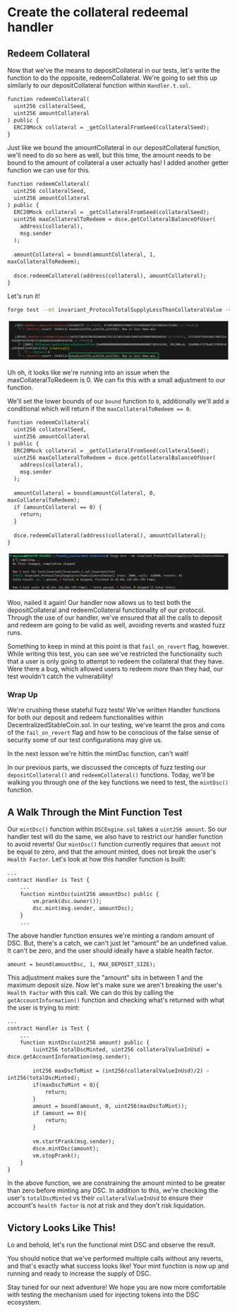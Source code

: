 # Create the collateral redeemal handler

## Redeem Collateral

Now that we've the means to depositCollateral in our tests, let's write the function to do the opposite, redeemCollateral. We're going to set this up similarly to our depositCollateral function within `Handler.t.sol`.

```solidity
function redeemCollateral(
  uint256 collateralSeed,
  uint256 amountCollateral
) public {
  ERC20Mock collateral = _getCollateralFromSeed(collateralSeed);
}
```

Just like we bound the amountCollateral in our depositCollateral function, we'll need to do so here as well, but this time, the amount needs to be bound to the amount of collateral a user actually has! I added another getter function we can use for this.

```solidity
function redeemCollateral(
  uint256 collateralSeed,
  uint256 amountCollateral
) public {
  ERC20Mock collateral = _getCollateralFromSeed(collateralSeed);
  uint256 maxCollateralToRedeem = dsce.getCollateralBalanceOfUser(
    address(collateral),
    msg.sender
  );

  amountCollateral = bound(amountCollateral, 1, maxCollateralToRedeem);

  dsce.redeemCollateral(address(collateral), amountCollateral);
}
```

Let's run it!

```bash
forge test --mt invariant_ProtocolTotalSupplyLessThanCollateralValue -vvvv
```

![defi handler](./assets/defi-handler-redeem-collateral7.png)

Uh oh, it looks like we're running into an issue when the maxCollateralToRedeem is 0. We can fix this with a small adjustment to our function.

We'll set the lower bounds of our `bound` function to `0`, additionally we'll add a conditional which will return if the `maxCollateralToRedeem == 0`.

```solidity
function redeemCollateral(
  uint256 collateralSeed,
  uint256 amountCollateral
) public {
  ERC20Mock collateral = _getCollateralFromSeed(collateralSeed);
  uint256 maxCollateralToRedeem = dsce.getCollateralBalanceOfUser(
    address(collateral),
    msg.sender
  );

  amountCollateral = bound(amountCollateral, 0, maxCollateralToRedeem);
  if (amountCollateral == 0) {
    return;
  }

  dsce.redeemCollateral(address(collateral), amountCollateral);
}
```

![defi handler](./assets/defi-handler-redeem-collateral8.png)

Woo, nailed it again! Our handler now allows us to test both the depositCollateral and redeemCollateral functionality of our protocol. Through the use of our handler, we've ensured that all the calls to deposit and redeem are going to be valid as well, avoiding reverts and wasted fuzz runs.

Something to keep in mind at this point is that `fail_on_revert` flag, however. While writing this test, you can see we've restricted the functionality such that a user is only going to attempt to redeem the collateral that they have. Were there a bug, which allowed users to redeem _more_ than they had, our test wouldn't catch the vulnerability!

### Wrap Up

We're crushing these stateful fuzz tests! We've written Handler functions for both our deposit and redeem functionalities within DecentralizedStableCoin.sol. In our testing, we've learnt the pros and cons of the `fail_on_revert` flag and how to be conscious of the false sense of security some of our test configurations may give us.

In the next lesson we're hittin the mintDsc function, can't wait!

In our previous parts, we discussed the concepts of fuzz testing our `depositCollateral()` and `redeemCollateral()` functions. Today, we'll be walking you through one of the key functions we need to test, the `mintDsc()` function.

## A Walk Through the Mint Function Test

Our `mintDsc()` function within `DSCEngine.sol` takes a `uint256 amount`. So our handler test will do the same, we also have to restrict our handler function to avoid reverts! Our `mintDsc()` function currently requires that `amount` not be equal to zero, and that the amount minted, does not break the user's `Health Factor`. Let's look at how this handler function is built:

```solidity
...
contract Handler is Test {
    ...
    function mintDsc(uint256 amountDsc) public {
        vm.prank(dsc.owner());
        dsc.mint(msg.sender, amountDsc);
    }
    ...
```

The above handler function ensures we're minting a random amount of DSC. But, there's a catch, we can't just let "amount" be an undefined value. It can't be zero, and the user should ideally have a stable health factor.

```solidity
amount = bound(amountDsc, 1, MAX_DEPOSIT_SIZE);
```

This adjustment makes sure the "amount" sits in between 1 and the maximum deposit size. Now let's make sure we aren't breaking the user's `Health Factor` with this call. We can do this by calling the `getAccountInformation()` function and checking what's returned with what the user is trying to mint:

```solidity
...
contract Handler is Test {
    ...
    function mintDsc(uint256 amount) public {
        (uint256 totalDscMinted, uint256 collateralValueInUsd) = dsce.getAccountInformation(msg.sender);

        int256 maxDscToMint = (int256(collateralValueInUsd)/2) - int256(totalDscMinted);
        if(maxDscToMint < 0){
            return;
        }
        amount = bound(amount, 0, uint256(maxDscToMint));
        if (amount == 0){
            return;
        }

        vm.startPrank(msg.sender);
        dsce.mintDsc(amount);
        vm.stopPrank();
    }
}
```

In the above function, we are constraining the amount minted to be greater than zero before minting any DSC. In addition to this, we're checking the user's `totalDscMinted` vs their `collateralValueInUsd` to ensure their account's `health factor` is not at risk and they don't risk liquidation.

## Victory Looks Like This!

Lo and behold, let's run the functional mint DSC and observe the result.

You should notice that we've performed multiple calls without any reverts, and that's exactly what success looks like! Your mint function is now up and running and ready to increase the supply of DSC.

Stay tuned for our next adventure! We hope you are now more comfortable with testing the mechanism used for injecting tokens into the DSC ecosystem.
